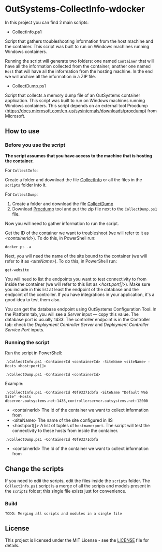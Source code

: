# OutSystems-CollectInfo-wdocker

In this project you can find 2 main scripts:
* CollectInfo.ps1

Script that gathers troubleshooting information from the host machine and the container. This script was built to run on Windows machines running Windows containers.

Running the script will generate two folders: one named `Container` that will have all the information collected from the container; another one named `Host` that will have all the information from the hosting machine. In the end we will archive all the information in a ZIP file.

* CollectDump.ps1

Script that collects a memory dump file of an OutSystems container application. This script was built to run on Windows machines running Windows containers.
This script depends on an external tool Procdump (https://docs.microsoft.com/en-us/sysinternals/downloads/procdump) from Microsoft.

## How to use

### Before you use the script

**The script assumes that you have access to the machine that is hosting the container.**

For `CollectInfo`:

Create a folder and download the file [CollectInfo](CollectInfo.ps1) or all the files in the `scripts` folder into it.

For `CollectDump`:
1. Create a folder and download the file [CollectDump](CollectDump.ps1)
1. Download [Procdump]( https://docs.microsoft.com/en-us/sysinternals/downloads/procdump ) tool and put the zip file next to the `CollectDump.ps1` file.

Now you will need to gather information to run the script.

Get the ID of the container we want to troubleshoot (we will refer to it as *&lt;containerId&gt;*). To do this, in PowerShell run:

```
docker ps -a
```

Next, you will need the name of the site bound to the container (we will refer to it as *&lt;siteName&gt;*). To do this, in PowerShell run:

```
get-website
```

You will need to list the endpoints you want to test connectivity to from inside the container (we will refer to this list as *&lt;host:port[]&gt;*). Make sure you include in this list at least the endpoint of the database and the endpoint of the controller. If you have integrations in your application, it's a good idea to test them also.

You can get the database endpoint using OutSystems Configuration Tool. In the Platform tab, you will see a *Server* input — copy this value. The database port is usually 1433. The controller endpoint is in the Controller tab: check the *Deployment Controller Server* and *Deployment Controller Service Port* inputs.

### Running the script

Run the script in PowerShell:

```
.\CollectInfo.ps1 -ContainerId <containerId> -SiteName <siteName> -Hosts <host:port[]>
```

```
.\CollectDump.ps1 -ContainerId <containerId>
```

Example:

```
.\CollectInfo.ps1 -ContainerId 40f93371dbfa -SiteName "Default Web Site" -Hosts dbserver.outsystems.net:1433,controllerserver.outsystems.net:12000
```

* &lt;containerId&gt;
The Id of the container we want to collect information from
* &lt;siteName&gt;
The name of the site configured in IIS
* &lt;host:port[]&gt;
A list of tuples of `hostname:port`. The script will test the connectivity to these hosts from inside the container.

```
.\CollectDump.ps1 -ContainerId 40f93371dbfa
```

* &lt;containerId&gt;
The Id of the container we want to collect information from

## Change the scripts

If you need to edit the scripts, edit the files inside the `scripts` folder. The `CollectInfo.ps1` script is a merge of all the scripts and models present in the `scripts` folder; this single file exists just for convenience.

### Build

```
TODO: Merging all scripts and modules in a single file
```

## License

This project is licensed under the MIT License - see the [LICENSE](LICENSE) file for details.
